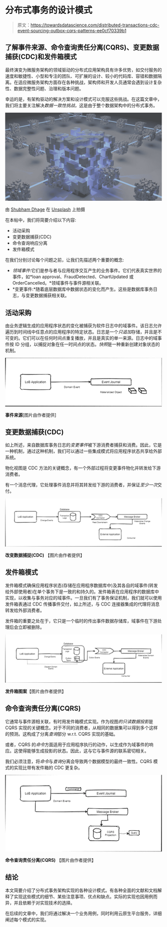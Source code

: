 # 分布式事务的设计模式

> 原文：<https://towardsdatascience.com/distributed-transactions-cdc-event-sourcing-outbox-cqrs-patterns-ee0cf70339b1>

## 了解事件来源、命令查询责任分离(CQRS)、变更数据捕获(CDC)和发件箱模式

最终演变为微服务架构的领域驱动的分布式应用架构具有许多优势，如交付服务的速度和敏捷性、小型和专注的团队、可扩展的设计、较小的代码库、容错和数据隔离。在适应微服务架构方面存在各种挑战，架构师和开发人员通常会遇到设计复杂性、数据完整性问题、治理和版本问题。

幸运的是，有架构驱动的解决方案和设计模式可以克服这些挑战。在这篇文章中，我们将主要关注解决*数据一致性挑战*，这是由于整个数据架构中的分布式事务。

![](img/7293279384d8d7165baf2723dc5fb53a.png)

由 [Shubham Dhage](https://unsplash.com/@theshubhamdhage?utm_source=medium&utm_medium=referral) 在 [Unsplash](https://unsplash.com?utm_source=medium&utm_medium=referral) 上拍摄

在本帖中，我们将简要介绍以下内容:

*   活动采购
*   变更数据捕获(CDC)
*   命令查询响应分离
*   发件箱模式

[](https://linkedin.com/in/p-jainani)  

在我们分别讨论每个问题之前，让我们先描述两个重要的概念:

*   *领域事件*:它们是参与者与应用程序交互产生的业务事件。它们代表真实世界的事件，如*loan approval、FraudDetected、ChartUpdated 或 OrderCancelled。*领域事件与事件源相关联。
*   *变更事件:*随着底层数据库中数据状态的变化而产生。这些是数据库事务日志，与变更数据捕获相关联。

## 活动采购

由业务逻辑生成的应用程序状态的变化被捕获为软件日志中的域事件。该日志允许遍历到时间线中任意点的应用程序的特定状态。日志是一个*只追加*存储，并且是不可变的。它们可以在任何时间点重复播放，并且是真实的单一来源。日志中的域事件按 ID 分组，以捕捉对象在任一时间点的状态。*快照*是一种重新创建对象状态的机制。

![](img/069aea5389b4664bf343af95bffdf60a.png)

**事件来源**[图片由作者提供]

## 变更数据捕获(CDC)

如上所述，来自数据库事务日志的*变更事件*被下游消费者捕获和消费。因此，它是一种机制，通过这种机制，我们可以通过一些集成模式将应用程序状态共享给外部系统。

物化视图是 CDC 方法的关键概念，有一个外部过程将变更事件物化并转发给下游消费者。

有一个消息代理，它处理事件消息并将其转发给下游的消费者，并保证*至少一次*交付。

![](img/3c8339467a3d5ce94bd5a33570b9b7ac.png)

**改变数据捕捉(CDC)** 【图片由作者提供】

## **发件箱模式**

发件箱模式确保应用程序状态(存储在应用程序数据库中)及其各自的域事件(转发给外部使用者)在单个事务下是一致的和持久的。发件箱表在应用程序的数据库中实现，以收集与事务对应的域事件。一旦我们有了事务保证机制，我们就可以使用发件箱表通过 CDC 传播事件交付，如上所述，与 CDC 连接器集成的代理将消息转发给外部消费者。

发件箱的重要之处在于，它只是一个临时的传出事件数据存储库，域事件在下游处理后会立即被删除。

![](img/6d87cd71fd65f382a1e907e370c176d2.png)

**发件箱图案**【图片由作者提供】

## 命令查询责任分离(CQRS)

它通常与事件源相关联，有时用发件箱模式实现。作为视图*的只读数据投影*是 CQRS 实现的关键概念。对于不同的消费者，从相同的数据集可以得到多个这样的预测。这构成了分离*查询*部分 w.r.t. CQRS 实现的基础。

或者，CQRS 的*命令*方面适用于应用程序执行的动作，以生成作为域事件的响应。这使得能够生成投影的状态。因此，这与它与事件源的联系密切相关。

我们必须注意，将*命令*与*查询*分离会导致两个数据模型的最终一致性。CQRS 模式的实现比带有发件箱的 CDC 更复杂。

![](img/c11097e36b125d36e9a43b96d537fec1.png)

**命令查询责任分离(CQRS)** 【图片由作者提供】

## 结论

本文简要介绍了分布式事务架构实现的各种设计模式。有各种全面的文献和文档解释了实现这些模式的细节、某些注意事项、优点和缺点。实际的实现也因用例而异，并且依赖于对实现技术的选择。

在后续的文章中，我们将通过解决一个业务用例，同时利用云原生平台服务，详细阐述每个模式的实现。

[](https://linkedin.com/in/p-jainani) 